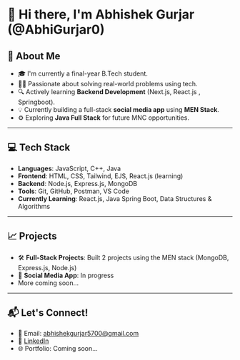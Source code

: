 # 👋 Hi there, I'm Abhishek Gurjar (@AbhiGurjar0)

## 🚀 About Me

- 🎓 I'm currently a final-year B.Tech student.
- 👨‍💻 Passionate about solving real-world problems using tech.
- 🔍 Actively learning **Backend Development** (Next.js, React.js , Springboot).
- 💡 Currently building a full-stack **social media app** using **MEN Stack**.
- ⚙️ Exploring **Java Full Stack** for future MNC opportunities.


---

## 💻 Tech Stack

- **Languages**: JavaScript, C++, Java
- **Frontend**: HTML, CSS, Tailwind, EJS, React.js (learning)
- **Backend**: Node.js, Express.js, MongoDB
- **Tools**: Git, GitHub, Postman, VS Code
- **Currently Learning**: React.js, Java Spring Boot, Data Structures & Algorithms

---

## 📈 Projects
- 🛠️ **Full-Stack Projects**: Built 2 projects using the MEN stack (MongoDB, Express.js, Node.js)
- 📱 **Social Media App**: In progress 
- More coming soon...

---

## 📬 Let's Connect!
- 📧 Email: abhishekgurjar5700@gmail.com
- 🔗 [LinkedIn](https://www.linkedin.com/in/abhishek-gurjar-5700/)
- 🌐 Portfolio: Coming soon...



